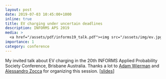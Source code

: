 ```yaml
---
layout: post
date: 2019-07-03 10:45:00+1000
inline: true
title: EV charging under uncertain deadlines
description: INFORMS APS 2019
media: >
  <a href="/assets/pdf/informs19_talk.pdf"><img src="/assets/img/ev.jpg" width="200"/></a>
importance: 1
category: conference
---
```


My invited talk about EV charging in the 20th INFORMS Applied Probability Society Conference, Brisbane Australia. Thanks a lot to [Adam Wierman](https://adamwierman.com/) and [Alessandro Zocca](https://research.vu.nl/en/persons/alessandro-zocca) for organizing this session. [[slides](/assets/pdf/informs19_talk.pdf)]
